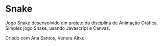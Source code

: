 # Snake

Jogo Snake desenvolvido em projeto da disciplina de Animação Gráfica. Simples jogo Snake, usando Javascript e Canvas.

Criado com Ana Santos, Venera Aitkul.
